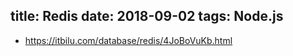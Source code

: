title: Redis
date: 2018-09-02
tags:  Node.js
---

- https://itbilu.com/database/redis/4JoBoVuKb.html

